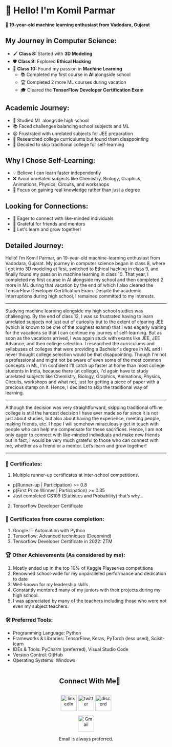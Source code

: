 # 👋 Hello! I'm Komil Parmar

**🎂 19-year-old machine learning enthusiast from Vadodara, Gujarat**

## My Journey in Computer Science:
- 🖌️ **Class 8:** Started with **3D Modeling**
- 🛡️ **Class 9:** Explored **Ethical Hacking**
- 🤖 **Class 10:** Found my passion in **Machine Learning**
  - 📚 Completed my first course in **AI** alongside school
  - 🏆 Completed 2 more ML courses during vacation
  - 🎓 Cleared the **TensorFlow Developer Certification Exam**

## Academic Journey:
- 📘 Studied ML alongside high school
- 📚 Faced challenges balancing school subjects and ML
- 😫 Frustrated with unrelated subjects for JEE preparation
- 🏫 Researched college curriculums but found them disappointing
- 🚫 Decided to skip traditional college for self-learning

## Why I Chose Self-Learning:
- 💡 Believe I can learn faster independently
- ❌ Avoid unrelated subjects like Chemistry, Biology, Graphics, Animations, Physics, Circuits, and workshops
- 📜 Focus on gaining real knowledge rather than just a degree

## Looking for Connections:
- 🤝 Eager to connect with like-minded individuals
- 🌟 Grateful for friends and mentors
- 🌱 Let's learn and grow together!

## Detailed Journey:

Hello! I’m Komil Parmar, an 19-year-old machine-learning enthusiast from Vadodara, Gujarat. My journey in computer science began in class 8, where I got into 3D modeling at first, switched to Ethical hacking in class 9, and finally found my passion in machine learning in class 10. That year, I completed my first course in AI alongside my school and then completed 2 more in ML during that vacation by the end of which I also cleared the TensorFlow Developer Certification Exam. Despite the academic interruptions during high school, I remained committed to my interests.
***
Studying machine learning alongside my high school studies was challenging. By the end of class 12, I was so frustrated having to learn unrelated subjects not just out of curiosity but to the extent of clearing JEE (which is known to be one of the toughest exams) that I was eagerly waiting for the vacations so that I can continue my journey of self-learning. But as soon as the vacations arrived, I was again stuck with exams like JEE, JEE Advance, and then college selection. I researched the curriculums and syllabuses of colleges that were providing a Bachelor's degree in ML and I never thought college selection would be that disappointing. Though I'm not a professional and might not be aware of even some of the most common concepts in ML, I'm confident I'll catch up faster at home than most college students in India, because there (at college), I'd again have to study unrelated subjects like Chemistry, Biology, Graphics, Animations, Physics, Circuits, workshops and what not, just for getting a piece of paper with a precious stamp on it. Hence, I decided to skip the traditional way of learning.
***
Although the decision was very straightforward, skipping traditional offline college is still the hardest decision I have ever made so far since it is not just about studies, but also about having the experience, meeting people, making friends, etc. I hope I will somehow miraculously get in touch with people who can help me compensate for these sacrifices. Hence, I am not only eager to connect with like-minded individuals and make new friends but In fact, I would be very much grateful to those who can connect with me, whether as a friend or a mentor. Let’s learn and grow together!
***

### 📜 Certificates:
1. Multiple runner-up certificates at inter-school competitions.
 - p(Runner-up | Participation) >= 0.8 
 - p(First Prize Winner | Participation) >= 0.35
 - Just completed CS109 (Statistics and Probability) that’s why…
2. Tensorflow Developer Certificate

### 📜 Certificates from course completion:
1. Google IT Automation with Python
2. Tensorflow: Advanced techniques (Deepmind)
3. Tensorflow Developer Certificate in 2022: ZTM

### 🏆 Other Achievements (As considered by me):
1. Mostly ended up in the top 10% of Kaggle Playseries competitions
2. Renowned school-wide for my unparalleled performance and dedication to date 
3. Well-known for my leadership skills
4. Constantly mentored many of my juniors with their projects during my high school.
5. I was appreciated by many of the teachers including those who were not even my subject teachers.

### 🛠️ Preferred Tools:
- Programming Language: Python
- Frameworks & Libraries: TensorFlow, Keras, PyTorch (less used), Scikit-learn
- IDEs & Tools: PyCharm (preferred), Visual Studio Code
- Version Control: GitHub
- Operating Systems: Windows

<!-- Connect with me -->
<!--h2 without bottom border-->
<div id="user-content-toc">
  <ul align="center">
    <summary><h2 style="display: inline-block">Connect With Me🤝</h2></summary>
  </ul>
</div>

<!--icons and links-->
<p align="center">
<a href="https://www.linkedin.com/in/komil-parmar-488967243/" target="blank"><img align="center" src="https://user-images.githubusercontent.com/88904952/234979284-68c11d7f-1acc-4f0c-ac78-044e1037d7b0.png" alt="linkedin" height="50" width="50" /></a>
<a href="https://twitter.com/Komil_Parmar" target="blank"><img align="center" src="https://user-images.githubusercontent.com/88904952/234980676-61bfb021-ecc8-48f7-88e6-34c1b06c4a58.png" alt="twitter" height="50" width="50" /></a> 
<a href="https://discordapp.com/users/opgamer01540" target="blank"><img align="center" src="https://user-images.githubusercontent.com/88904952/234982627-019fd336-6248-453c-9b05-97c13fd1d207.png" alt="discord" height="50" width="50" /></a>
</p>


<div align="center">
  <a href="mailto:komilparmar57@gmail.com">
    <img src="https://upload.wikimedia.org/wikipedia/commons/4/4e/Gmail_Icon.png" alt="Gmail" width="50" height="50">
  </a>
  <p>Email is always preferred.</p>
</div>
